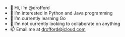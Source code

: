 - 👋 Hi, I’m @drofford
- 👀 I’m interested in Python and Java programming
- 🌱 I’m currently learning Go
- 💞️ I’m not currently looking to collaborate on anything
- 📫 Email me at drofford@icloud.com

<!---
drofford/drofford is a ✨ special ✨ repository because its `README.md` (this file) appears on your GitHub profile.
You can click the Preview link to take a look at your changes.
--->
